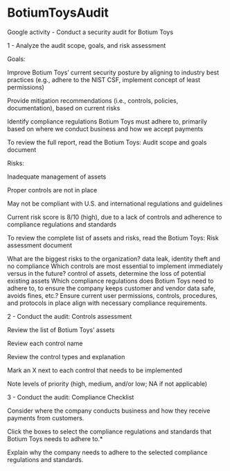 # BotiumToysAudit

Google activity - Conduct a security audit for Botium Toys

1 - Analyze the audit scope, goals, and risk assessment

Goals:

Improve Botium Toys’ current security posture by aligning to industry best practices (e.g., adhere to the NIST CSF, implement concept of least permissions)

Provide mitigation recommendations (i.e., controls, policies, documentation), based on current risks

Identify compliance regulations Botium Toys must adhere to, primarily based on where we conduct business and how we accept payments

To review the full report, read the Botium Toys: Audit scope and goals document

Risks:

Inadequate management of assets

Proper controls are not in place

May not be compliant with U.S. and international regulations and guidelines

Current risk score is 8/10 (high), due to a lack of controls and adherence to compliance regulations and standards

To review the complete list of assets and risks, read the Botium Toys: Risk assessment document 


What are the biggest risks to the organization?
    data leak, identity theft and no compliance
Which controls are most essential to implement immediately versus in the future?
    control of assets, determine the loss of potential existing assets
Which compliance regulations does Botium Toys need to adhere to, to ensure the company keeps customer and vendor data safe, avoids fines, etc.?  Ensure current user permissions, controls, procedures, and protocols in place
align with necessary compliance requirements.


2 - Conduct the audit: Controls assessment

Review the list of Botium Toys’ assets

Review each control name

Review the control types and explanation 

Mark an X next to each control that needs to be implemented

Note levels of priority (high, medium, and/or low; NA if not applicable)

3 - Conduct the audit: Compliance Checklist

Consider where the company conducts business and how they receive payments from customers.

Click the boxes to select the compliance regulations and standards that Botium Toys needs to adhere to.*

Explain why the company needs to adhere to the selected compliance regulations and standards. 

